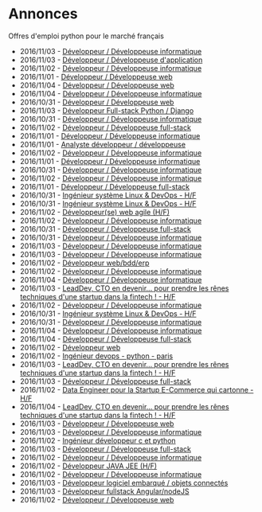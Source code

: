 # Annonces

Offres d'emploi python pour le marché français

* 2016/11/03 - [Développeur / Développeuse informatique](http://www.pyjobs.fr/jobs/details/3974/developpeur-developpeuse-informatique "Développeur / Développeuse informatique")
* 2016/11/03 - [Développeur / Développeuse d'application](http://www.pyjobs.fr/jobs/details/3975/developpeur-developpeuse-dapplication "Développeur / Développeuse d'application")
* 2016/11/02 - [Développeur / Développeuse informatique](http://www.pyjobs.fr/jobs/details/3954/developpeur-developpeuse-informatique "Développeur / Développeuse informatique")
* 2016/11/01 - [Développeur / Développeuse web](http://www.pyjobs.fr/jobs/details/3946/developpeur-developpeuse-web "Développeur / Développeuse web")
* 2016/11/04 - [Développeur / Développeuse web](http://www.pyjobs.fr/jobs/details/3979/developpeur-developpeuse-web "Développeur / Développeuse web")
* 2016/11/04 - [Développeur / Développeuse informatique](http://www.pyjobs.fr/jobs/details/3978/developpeur-developpeuse-informatique "Développeur / Développeuse informatique")
* 2016/10/31 - [Développeur / Développeuse web](http://www.pyjobs.fr/jobs/details/3935/developpeur-developpeuse-web "Développeur / Développeuse web")
* 2016/11/03 - [Développeur Full-stack Python / Django](http://www.pyjobs.fr/jobs/details/3971/developpeur-full-stack-python-django "Développeur Full-stack Python / Django")
* 2016/10/31 - [Développeur / Développeuse informatique](http://www.pyjobs.fr/jobs/details/3936/developpeur-developpeuse-informatique "Développeur / Développeuse informatique")
* 2016/11/02 - [Développeur / Développeuse full-stack](http://www.pyjobs.fr/jobs/details/3953/developpeur-developpeuse-full-stack "Développeur / Développeuse full-stack")
* 2016/11/01 - [Développeur / Développeuse informatique](http://www.pyjobs.fr/jobs/details/3945/developpeur-developpeuse-informatique "Développeur / Développeuse informatique")
* 2016/11/01 - [Analyste développeur / développeuse](http://www.pyjobs.fr/jobs/details/3947/analyste-developpeur-developpeuse "Analyste développeur / développeuse")
* 2016/11/02 - [Développeur / Développeuse informatique](http://www.pyjobs.fr/jobs/details/3952/developpeur-developpeuse-informatique "Développeur / Développeuse informatique")
* 2016/11/01 - [Développeur / Développeuse informatique](http://www.pyjobs.fr/jobs/details/3943/developpeur-developpeuse-informatique "Développeur / Développeuse informatique")
* 2016/10/31 - [Développeur / Développeuse informatique](http://www.pyjobs.fr/jobs/details/3933/developpeur-developpeuse-informatique "Développeur / Développeuse informatique")
* 2016/11/02 - [Développeur / Développeuse informatique](http://www.pyjobs.fr/jobs/details/3951/developpeur-developpeuse-informatique "Développeur / Développeuse informatique")
* 2016/11/01 - [Développeur / Développeuse full-stack](http://www.pyjobs.fr/jobs/details/3944/developpeur-developpeuse-full-stack "Développeur / Développeuse full-stack")
* 2016/10/31 - [Ingénieur système Linux & DevOps - H/F](http://www.pyjobs.fr/jobs/details/3939/ingenieur-systeme-linux-devops-h-f "Ingénieur système Linux & DevOps - H/F")
* 2016/10/31 - [Ingénieur système Linux & DevOps - H/F](http://www.pyjobs.fr/jobs/details/3941/ingenieur-systeme-linux-devops-h-f "Ingénieur système Linux & DevOps - H/F")
* 2016/11/02 - [Développeur(se) web agile (H/F)](http://www.pyjobs.fr/jobs/details/3963/developpeur-se-web-agile-h-f "Développeur(se) web agile (H/F)")
* 2016/11/02 - [Développeur / Développeuse informatique](http://www.pyjobs.fr/jobs/details/3950/developpeur-developpeuse-informatique "Développeur / Développeuse informatique")
* 2016/10/31 - [Développeur / Développeuse full-stack](http://www.pyjobs.fr/jobs/details/3931/developpeur-developpeuse-full-stack "Développeur / Développeuse full-stack")
* 2016/10/31 - [Développeur / Développeuse informatique](http://www.pyjobs.fr/jobs/details/3932/developpeur-developpeuse-informatique "Développeur / Développeuse informatique")
* 2016/11/03 - [Développeur / Développeuse informatique](http://www.pyjobs.fr/jobs/details/3969/developpeur-developpeuse-informatique "Développeur / Développeuse informatique")
* 2016/11/03 - [Développeur / Développeuse informatique](http://www.pyjobs.fr/jobs/details/3968/developpeur-developpeuse-informatique "Développeur / Développeuse informatique")
* 2016/11/02 - [Développeur web/bdd/erp](http://www.pyjobs.fr/jobs/details/3962/developpeur-web-bdd-erp "Développeur web/bdd/erp")
* 2016/11/02 - [Développeur / Développeuse informatique](http://www.pyjobs.fr/jobs/details/3970/developpeur-developpeuse-informatique "Développeur / Développeuse informatique")
* 2016/11/04 - [Développeur / Développeuse informatique](http://www.pyjobs.fr/jobs/details/3983/developpeur-developpeuse-informatique "Développeur / Développeuse informatique")
* 2016/11/03 - [LeadDev, CTO en devenir... pour prendre les rênes techniques d'une startup dans la fintech ! - H/F](http://www.pyjobs.fr/jobs/details/3977/leaddev-cto-en-devenir-pour-prendre-les-renes-techniques-dune-startup-dans-la-fintech-h-f "LeadDev, CTO en devenir... pour prendre les rênes techniques d'une startup dans la fintech ! - H/F")
* 2016/11/02 - [Développeur / Développeuse informatique](http://www.pyjobs.fr/jobs/details/3949/developpeur-developpeuse-informatique "Développeur / Développeuse informatique")
* 2016/10/31 - [Ingénieur système Linux & DevOps - H/F](http://www.pyjobs.fr/jobs/details/3940/ingenieur-systeme-linux-devops-h-f "Ingénieur système Linux & DevOps - H/F")
* 2016/10/31 - [Développeur / Développeuse informatique](http://www.pyjobs.fr/jobs/details/3942/developpeur-developpeuse-informatique "Développeur / Développeuse informatique")
* 2016/11/04 - [Développeur / Développeuse informatique](http://www.pyjobs.fr/jobs/details/3982/developpeur-developpeuse-informatique "Développeur / Développeuse informatique")
* 2016/11/04 - [Développeur / Développeuse full-stack](http://www.pyjobs.fr/jobs/details/3981/developpeur-developpeuse-full-stack "Développeur / Développeuse full-stack")
* 2016/11/02 - [Développeur web](http://www.pyjobs.fr/jobs/details/3960/developpeur-web "Développeur web")
* 2016/11/02 - [Ingénieur devops - python - paris](http://www.pyjobs.fr/jobs/details/3958/ingenieur-devops-python-paris "Ingénieur devops - python - paris")
* 2016/11/03 - [LeadDev, CTO en devenir... pour prendre les rênes techniques d'une startup dans la fintech ! - H/F](http://www.pyjobs.fr/jobs/details/3976/leaddev-cto-en-devenir-pour-prendre-les-renes-techniques-dune-startup-dans-la-fintech-h-f "LeadDev, CTO en devenir... pour prendre les rênes techniques d'une startup dans la fintech ! - H/F")
* 2016/11/03 - [Développeur / Développeuse full-stack](http://www.pyjobs.fr/jobs/details/3966/developpeur-developpeuse-full-stack "Développeur / Développeuse full-stack")
* 2016/11/02 - [Data Engineer pour la Startup E-Commerce qui cartonne - H/F](http://www.pyjobs.fr/jobs/details/3959/data-engineer-pour-la-startup-e-commerce-qui-cartonne-h-f "Data Engineer pour la Startup E-Commerce qui cartonne - H/F")
* 2016/11/04 - [LeadDev, CTO en devenir... pour prendre les rênes techniques d'une startup dans la fintech ! - H/F](http://www.pyjobs.fr/jobs/details/3980/leaddev-cto-en-devenir-pour-prendre-les-renes-techniques-dune-startup-dans-la-fintech-h-f "LeadDev, CTO en devenir... pour prendre les rênes techniques d'une startup dans la fintech ! - H/F")
* 2016/11/03 - [Développeur / Développeuse web](http://www.pyjobs.fr/jobs/details/3964/developpeur-developpeuse-web "Développeur / Développeuse web")
* 2016/11/03 - [Développeur / Développeuse informatique](http://www.pyjobs.fr/jobs/details/3967/developpeur-developpeuse-informatique "Développeur / Développeuse informatique")
* 2016/11/02 - [Ingénieur développeur c et python](http://www.pyjobs.fr/jobs/details/3961/ingenieur-developpeur-c-et-python "Ingénieur développeur c et python")
* 2016/11/03 - [Développeur / Développeuse full-stack](http://www.pyjobs.fr/jobs/details/3965/developpeur-developpeuse-full-stack "Développeur / Développeuse full-stack")
* 2016/11/02 - [Développeur / Développeuse informatique](http://www.pyjobs.fr/jobs/details/3948/developpeur-developpeuse-informatique "Développeur / Développeuse informatique")
* 2016/11/02 - [Développeur JAVA JEE (H/F)](http://www.pyjobs.fr/jobs/details/3957/developpeur-java-jee-h-f "Développeur JAVA JEE (H/F)")
* 2016/11/02 - [Développeur / Développeuse informatique](http://www.pyjobs.fr/jobs/details/3955/developpeur-developpeuse-informatique "Développeur / Développeuse informatique")
* 2016/11/03 - [Développeur logiciel embarqué / objets connectés](http://www.pyjobs.fr/jobs/details/3973/developpeur-logiciel-embarque-objets-connectes "Développeur logiciel embarqué / objets connectés")
* 2016/11/03 - [Développeur fullstack Angular/nodeJS](http://www.pyjobs.fr/jobs/details/3972/developpeur-fullstack-angular-nodejs "Développeur fullstack Angular/nodeJS")
* 2016/11/02 - [Développeur / Développeuse web](http://www.pyjobs.fr/jobs/details/3956/developpeur-developpeuse-web "Développeur / Développeuse web")

